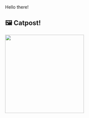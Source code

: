 Hello there!



## 🖼️ Catpost!

<sub>
    <img src="https://cdn2.thecatapi.com/images/c8o.jpg" height="256">
</sub>

